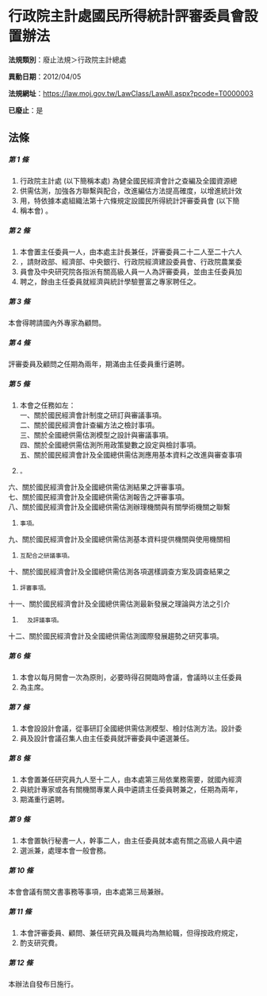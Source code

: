 # 行政院主計處國民所得統計評審委員會設置辦法

**法規類別**：廢止法規＞行政院主計總處

**異動日期**：2012/04/05  

**法規網址**：https://law.moj.gov.tw/LawClass/LawAll.aspx?pcode=T0000003

**已廢止**：是



## 法條
##### 第 1 條
1. 行政院主計處 (以下簡稱本處) 為健全國民經濟會計之查編及全國資源總
1. 供需估測，加強各方聯繫與配合，改進編估方法提高確度，以增進統計效
1. 用，特依據本處組織法第十六條規定設國民所得統計評審委員會 (以下簡
1. 稱本會) 。　　　　　　　　　　　　　　　　　

##### 第 2 條
1. 本會置主任委員一人，由本處主計長兼任，評審委員二十二人至二十六人
1. ，請財政部、經濟部、中央銀行、行政院經濟建設委員會、行政院農業委
1. 員會及中央研究院各指派有關高級人員一人為評審委員，並由主任委員加
1. 聘之，餘由主任委員就經濟與統計學驗豐富之專家聘任之。　　　　　　

##### 第 3 條
本會得聘請國內外專家為顧問。　　　　　　　　　　　　　　

##### 第 4 條
評審委員及顧問之任期為兩年，期滿由主任委員重行遴聘。　　

##### 第 5 條
1. 本會之任務如左：  
一、關於國民經濟會計制度之研訂與審議事項。  
二、關於國民經濟會計查編方法之檢討事項。  
三、關於全國總供需估測模型之設計與審議事項。  
四、關於全國總供需估測所用政策變數之設定與檢討事項。  
五、關於國民經濟會計及全國總供需估測應用基本資料之改進與審查事項
1.     。  
六、關於國民經濟會計及全國總供需估測結果之評審事項。  
七、關於國民經濟會計及全國總供需估測報告之評審事項。  
八、關於國民經濟會計及全國總供需估測辦理機關與有關學術機關之聯繫
1.     事項。  
九、關於國民經濟會計及全國總供需估測基本資料提供機關與使用機關相
1.     互配合之研議事項。  
十、關於國民經濟會計及全國總供需估測各項選樣調查方案及調查結果之
1.     評審事項。  
十一、關於國民經濟會計及全國總供需估測最新發展之理論與方法之引介
1.       及評議事項。  
十二、關於國民經濟會計及全國總供需估測國際發展趨勢之研究事項。

##### 第 6 條
1. 本會以每月開會一次為原則，必要時得召開臨時會議，會議時以主任委員
1. 為主席。　　　　　　　　　　　　　　　　　　　　　　

##### 第 7 條
1. 本會設設計會議，從事研訂全國總供需估測模型、檢討估測方法。設計委
1. 員及設計會議召集人由主任委員就評審委員中遴選兼任。　

##### 第 8 條
1. 本會置兼任研究員九人至十二人，由本處第三局依業務需要，就國內經濟
1. 與統計專家或各有關機關專業人員中遴請主任委員聘兼之，任期為兩年，
1. 期滿重行遴聘。　　　　　　　　　　　　　　　　　

##### 第 9 條
1. 本會置執行秘書一人，幹事二人，由主任委員就本處有關之高級人員中遴
1. 選派兼，處理本會一般會務。　　　　　　　　　　　　　

##### 第 10 條
本會會議有關文書事務等事項，由本處第三局兼辦。　　　　　

##### 第 11 條
1. 本會評審委員、顧問、兼任研究員及職員均為無給職，但得按政府規定，
1. 酌支研究費。　　　　　　　　　　　　　　　　　　　　

##### 第 12 條
本辦法自發布日施行。　　　　　　　　　　　　　　　　　　


